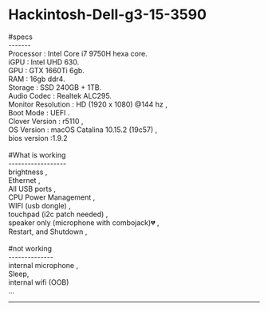 # Hackintosh-Dell-g3-15-3590
#specs<br>
-------<br>
Processor : Intel Core i7 9750H hexa core. <br>
iGPU : Intel UHD 630. <br>
GPU : GTX 1660Ti 6gb. <br>
RAM : 16gb ddr4. <br>
Storage :  SSD 240GB +  1TB. <br>
Audio Codec : Realtek ALC295. <br>
Monitor Resolution : HD (1920 x 1080) @144 hz ,<br>
Boot Mode : UEFI .<br>
Clover Version : r5110 ,<br>
OS Version : macOS Catalina 10.15.2 (19c57) ,<br>
bios version :1.9.2 <br>
<br>
#What is working<br>
------------------<br>
brightness ,<br>
Ethernet ,<br>
All USB ports ,<br>
CPU Power Management ,<br>
WIFI (usb dongle) ,<br>
touchpad (i2c patch needed) ,<br>
speaker only (microphone with combojack)💔 ,<br>
Restart, and Shutdown ,<br>
<br>
#not working<br>
--------------<br>
internal microphone ,<br>
Sleep, <br>
internal wifi (OOB)<br>
...<br>

-----------------------------------------------------------------------------------------------------------------------------
